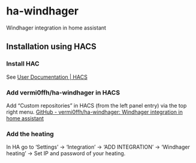 # ha-windhager
Windhager integration in home assistant

## Installation using HACS

### Install HAC
See [User Documentation | HACS](https://hacs.xyz/docs/user)

### Add vermi0ffh/ha-windhager in HACS
Add “Custom repositories” in HACS (from the left panel entry) via the top right menu.
[GitHub - vermi0ffh/ha-windhager: Windhager integration in home assistant](https://github.com/vermi0ffh/ha-windhager/tree/main)

### Add the heating
In HA go to ‘Settings’ → ‘Integration’ → ‘ADD INTEGRATION’ → ‘Windhager heating’ → Set IP and password of your heating.
